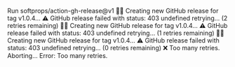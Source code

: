 Run softprops/action-gh-release@v1
👩‍🏭 Creating new GitHub release for tag v1.0.4...
⚠️ GitHub release failed with status: 403
undefined
retrying... (2 retries remaining)
👩‍🏭 Creating new GitHub release for tag v1.0.4...
⚠️ GitHub release failed with status: 403
undefined
retrying... (1 retries remaining)
👩‍🏭 Creating new GitHub release for tag v1.0.4...
⚠️ GitHub release failed with status: 403
undefined
retrying... (0 retries remaining)
❌ Too many retries. Aborting...
Error: Too many retries.
